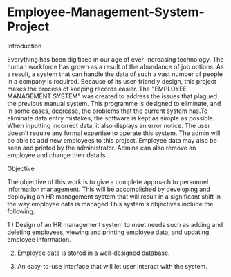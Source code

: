 # Employee-Management-System-Project

Introduction

Everything has been digitised in our age of ever-increasing technology. The human workforce has grown as a result of the abundance of job options. As a result, a system that can handle the data of such a vast number of people in a company is required. Because of its user-friendly design, this project makes the process of keeping records easier. The "EMPLOYEE MANAGEMENT SYSTEM" was created to address the issues that plagued the previous manual system. This programme is designed to eliminate, and in some cases, decrease, the problems that the current system has.To eliminate data entry mistakes, the software is kept as simple as possible. When inputting incorrect data, it also displays an error notice. The user doesn’t require any formal expertise to operate this system. The admin will be able to add new employees to this project. Employee data may also be seen and printed by the administrator. Admins can also remove an employee and change their details.


Objective

The objective of this work is to give a complete approach to personnel information management. This will be accomplished by developing and deploying an HR management system that will result in a significant shift in the way employee data is managed.This system's objectives include the following:

1 ) Design of an HR management system to meet needs such as adding and deleting employees, viewing     and printing employee data, and updating employee   information.

2) Employee data is stored in a well-designed database.

3) An easy-to-use interface that will let user interact with the system.
